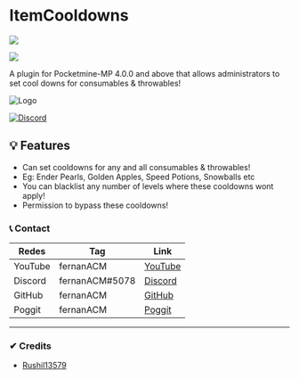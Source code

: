 # ItemCooldowns
[![](https://poggit.pmmp.io/shield.state/ItemCooldowns-PM4)](https://poggit.pmmp.io/p/ItemCooldowns-PM4)

[![](https://poggit.pmmp.io/shield.api/ItemCooldowns-PM4)](https://poggit.pmmp.io/p/ItemCooldowns-PM4)

A plugin for Pocketmine-MP 4.0.0 and above that allows administrators to set cool downs for consumables &amp; throwables!

![Logo](https://user-images.githubusercontent.com/83558341/177044167-1c01bdf6-5033-45b3-be49-fb4496a06e57.png)

<a href="https://discord.gg/YyE9XFckqb"><img src="https://img.shields.io/discord/837701868649709568?label=discord&color=7289DA&logo=discord" alt="Discord" /></a>

## 💡 Features

- Can set cooldowns for any and all consumables & throwables!
- Eg: Ender Pearls, Golden Apples, Speed Potions, Snowballs etc
- You can blacklist any number of levels where these cooldowns wont apply!
- Permission to bypass these cooldowns!

### 📞 Contact 
| Redes | Tag | Link |
|-------|-------------|------|
| YouTube | fernanACM | [YouTube](https://www.youtube.com/channel/UC-M5iTrCItYQBg5GMuX5ySw) | 
| Discord | fernanACM#5078 | [Discord](https://discord.gg/YyE9XFckqb) |
| GitHub | fernanACM | [GitHub](https://github.com/fernanACM)
| Poggit | fernanACM | [Poggit](https://poggit.pmmp.io/ci/fernanACM)
****

### ✔ Credits
- [Rushil13579](https://github.com/Rushil13579)
